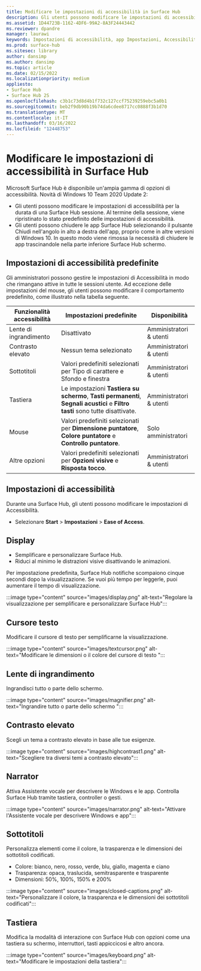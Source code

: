 ```yaml
---
title: Modificare le impostazioni di accessibilità in Surface Hub
description: Gli utenti possono modificare le impostazioni di accessibilità per Microsoft Surface Hub.
ms.assetid: 1D44723B-1162-4DF6-99A2-8A3F24443442
ms.reviewer: dpandre
manager: laurawi
keywords: Impostazioni di accessibilità, app Impostazioni, Accessibilità
ms.prod: surface-hub
ms.sitesec: library
author: dansimp
ms.author: dansimp
ms.topic: article
ms.date: 02/15/2022
ms.localizationpriority: medium
appliesto:
- Surface Hub
- Surface Hub 2S
ms.openlocfilehash: c3b1c73d8d4b1f732c127ccf75239259ebc5a0b1
ms.sourcegitcommit: beb2f9db90b19b74da6cdee8717cc0888f3b1d70
ms.translationtype: MT
ms.contentlocale: it-IT
ms.lasthandoff: 03/16/2022
ms.locfileid: "12448753"
---
```

# <a name="adjust-ease-of-access-settings-on-surface-hub"></a>Modificare le impostazioni di accessibilità in Surface Hub

Microsoft Surface Hub è disponibile un'ampia gamma di opzioni di accessibilità. Novità di Windows 10 Team 2020 Update 2:

- Gli utenti possono modificare le impostazioni di accessibilità per la durata di una Surface Hub sessione. Al termine della sessione, viene ripristinato lo stato predefinito delle impostazioni di accessibilità. 
- Gli utenti possono chiudere le app Surface Hub selezionando il pulsante Chiudi nell'angolo in alto a destra dell'app, proprio come in altre versioni di Windows 10. In questo modo viene rimossa la necessità di chiudere le app trascinandole nella parte inferiore Surface Hub schermo. 

## <a name="default-ease-of-acess-settings"></a>Impostazioni di accessibilità predefinite

Gli amministratori possono gestire le impostazioni di Accessibilità in modo che rimangano attive in tutte le sessioni utente. Ad eccezione delle impostazioni del mouse, gli utenti possono modificare il comportamento predefinito, come illustrato nella tabella seguente.  


| Funzionalità accessibilità | Impostazioni predefinite  | Disponibilità|
| --------------------- | ----------------- |-------------|
| Lente di ingrandimento             | Disattivato               |Amministratori & utenti|
| Contrasto elevato         | Nessun tema selezionato |Amministratori & utenti|
| Sottotitoli       | Valori predefiniti selezionati per Tipo di carattere e Sfondo e finestra |Amministratori & utenti|
| Tastiera              | Le impostazioni **Tastiera su schermo**, **Tasti permanenti**, **Segnali acustici** e **Filtro tasti** sono tutte disattivate. |Amministratori & utenti|
| Mouse                 | Valori predefiniti selezionati per **Dimensione puntatore**, **Colore puntatore** e **Controllo puntatore**. |Solo amministratori|
| Altre opzioni         | Valori predefiniti selezionati per **Opzioni visive** e **Risposta tocco**. |Amministratori & utenti|

## <a name="ease-of-access-settings"></a>Impostazioni di accessibilità

Durante una Surface Hub, gli utenti possono modificare le impostazioni di Accessibilità.

- Selezionare **Start** >  **Impostazioni** >  **Ease of Access**.

## <a name="display"></a>Display

- Semplificare e personalizzare Surface Hub.
- Riduci al minimo le distrazioni visive disattivando le animazioni.

Per impostazione predefinita, Surface Hub notifiche scompaiono cinque secondi dopo la visualizzazione. Se vuoi più tempo per leggerle, puoi aumentare il tempo di visualizzazione.

 :::image type="content" source="images/display.png" alt-text="Regolare la visualizzazione per semplificare e personalizzare Surface Hub":::

## <a name="text-cursor"></a>Cursore testo

Modificare il cursore di testo per semplificarne la visualizzazione.

:::image type="content" source="images/textcursor.png" alt-text="Modificare le dimensioni o il colore del cursore di testo ":::

## <a name="magnifier"></a>Lente di ingrandimento

Ingrandisci tutto o parte dello schermo.

 :::image type="content" source="images/magnifier.png" alt-text="Ingrandire tutto o parte dello schermo ":::

## <a name="high-contrast"></a>Contrasto elevato

Scegli un tema a contrasto elevato in base alle tue esigenze.

:::image type="content" source="images/highcontrast1.png" alt-text="Scegliere tra diversi temi a contrasto elevato":::

## <a name="narrator"></a>Narrator

Attiva Assistente vocale per descrivere le Windows e le app. Controlla Surface Hub tramite tastiera, controller o gesti.

:::image type="content" source="images/narrator.png" alt-text="Attivare l'Assistente vocale per descrivere Windows e app":::

## <a name="closed-captions"></a>Sottotitoli

Personalizza elementi come il colore, la trasparenza e le dimensioni dei sottotitoli codificati.

- Colore: bianco, nero, rosso, verde, blu, giallo, magenta e ciano
- Trasparenza: opaca, traslucida, semitrasparente e trasparente
- Dimensioni: 50%, 100%, 150% e 200%

:::image type="content" source="images/closed-captions.png" alt-text="Personalizzare il colore, la trasparenza e le dimensioni dei sottotitoli codificati":::

## <a name="keyboard"></a>Tastiera

Modifica la modalità di interazione con Surface Hub con opzioni come una tastiera su schermo, interruttori, tasti appiccicosi e altro ancora.

:::image type="content" source="images/keyboard.png" alt-text="Modificare le impostazioni della tastiera":::
